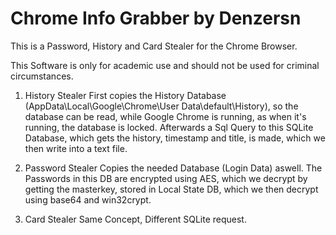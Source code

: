 # Chrome Info Grabber by Denzersn
This is a Password, History and Card Stealer for the Chrome Browser.

This Software is only for academic use and should not be used for criminal circumstances.

1) History Stealer
First copies the History Database (AppData\Local\Google\Chrome\User Data\default\History), so the database can be read, while Google Chrome is running, as when it's running, the database is locked.
Afterwards a Sql Query to this SQLite Database, which gets the history, timestamp and title, is made, which we then write into a text file.

2) Password Stealer
Copies the needed Database (Login Data) aswell. The Passwords in this DB are encrypted using AES, which we decrypt by getting the masterkey, stored in Local State DB, which we then decrypt using base64 and win32crypt.

3) Card Stealer
Same Concept, Different SQLite request.
